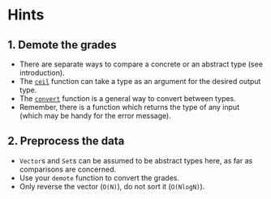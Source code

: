 # Hints

## 1. Demote the grades

- There are separate ways to compare a concrete or an abstract type (see introduction).
- The [`ceil`][ceiling] function can take a type as an argument for the desired output type.
- The [`convert`][convert] function is a general way to convert between types.
- Remember, there is a function which returns the type of any input (which may be handy for the error message).

## 2. Preprocess the data

- `Vector`s and `Set`s can be assumed to be abstract types here, as far as comparisons are concerned.
- Use your `demote` function to convert the grades.
- Only reverse the vector (`O(N)`), do not sort it (`O(NlogN)`).

[ceiling]: https://docs.julialang.org/en/v1/base/math/#Base.ceil
[convert]: https://docs.julialang.org/en/v1/base/base/#Base.convert
